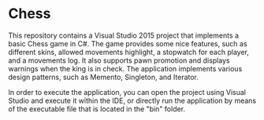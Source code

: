 # Chess

This repository contains a Visual Studio 2015 project that implements a basic Chess game in C#. The game
provides some nice features, such as different skins, allowed movements highlight, a stopwatch for
each player, and a movements log. It also supports pawn promotion and displays warnings when the king
is in check. The application implements various design patterns, such as Memento, Singleton, and Iterator.

In order to execute the application, you can open the project using Visual Studio and execute it
within the IDE, or directly run the application by means of the executable file that is located
in the "bin" folder.
